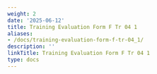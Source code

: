 ```yaml
---
weight: 2
date: '2025-06-12'
title: Training Evaluation Form F Tr 04 1
aliases:
- /docs/training-evaluation-form-f-tr-04_1/
description: ''
linkTitle: Training Evaluation Form F Tr 04 1
type: docs
---
```


